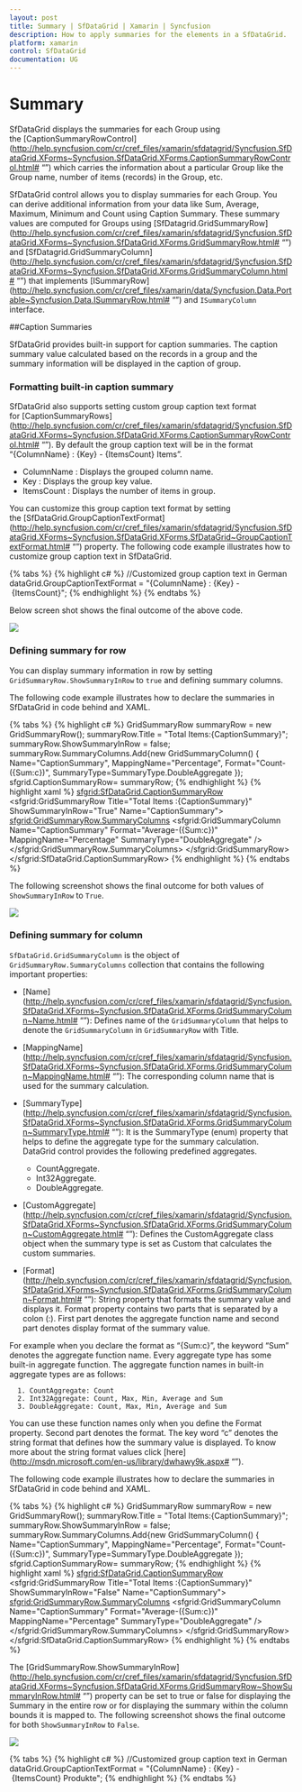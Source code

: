 ```yaml
---
layout: post
title: Summary | SfDataGrid | Xamarin | Syncfusion
description: How to apply summaries for the elements in a SfDataGrid.
platform: xamarin
control: SfDataGrid
documentation: UG
---
```


# Summary

SfDataGrid displays the summaries for each Group using the [CaptionSummaryRowControl](http://help.syncfusion.com/cr/cref_files/xamarin/sfdatagrid/Syncfusion.SfDataGrid.XForms~Syncfusion.SfDataGrid.XForms.CaptionSummaryRowControl.html#  “”) which carries the information about a particular Group like the Group name, number of items (records) in the Group, etc.

SfDataGrid control allows you to display summaries for each Group. You can derive additional information from your data like Sum, Average, Maximum, Minimum and Count using Caption Summary. These summary values are computed for Groups using [SfDatagrid.GridSummaryRow](http://help.syncfusion.com/cr/cref_files/xamarin/sfdatagrid/Syncfusion.SfDataGrid.XForms~Syncfusion.SfDataGrid.XForms.GridSummaryRow.html#  “”) and [SfDatagrid.GridSummaryColumn](http://help.syncfusion.com/cr/cref_files/xamarin/sfdatagrid/Syncfusion.SfDataGrid.XForms~Syncfusion.SfDataGrid.XForms.GridSummaryColumn.html#  “”) that implements [ISummaryRow](http://help.syncfusion.com/cr/cref_files/xamarin/data/Syncfusion.Data.Portable~Syncfusion.Data.ISummaryRow.html#  “”) and `ISummaryColumn` interface.

##Caption Summaries

SfDataGrid provides built-in support for caption summaries. The caption summary value calculated based on the records in a group and the summary information will be displayed in the caption of group.

### Formatting built-in caption summary

SfDataGrid also supports setting custom group caption text format for [CaptionSummaryRows](http://help.syncfusion.com/cr/cref_files/xamarin/sfdatagrid/Syncfusion.SfDataGrid.XForms~Syncfusion.SfDataGrid.XForms.CaptionSummaryRowControl.html#  “”). By default the group caption text will be in the format “{ColumnName} : {Key} - {ItemsCount} Items”.

* ColumnName : Displays the grouped column name.
* Key : Displays the group key value.
* ItemsCount : Displays the number of items in group.

You can customize this group caption text format by setting the [SfDataGrid.GroupCaptionTextFormat](http://help.syncfusion.com/cr/cref_files/xamarin/sfdatagrid/Syncfusion.SfDataGrid.XForms~Syncfusion.SfDataGrid.XForms.SfDataGrid~GroupCaptionTextFormat.html#  “”) property. The following code example illustrates how to customize group caption text in SfDataGrid.

{% tabs %}
{% highlight c# %}
//Customized group caption text in German 
dataGrid.GroupCaptionTextFormat = "{ColumnName} : {Key} - {ItemsCount}";
{% endhighlight %}
{% endtabs %}

Below screen shot shows the final outcome of the above code.

![](SfDataGrid_images/CaptionSummary.png)

### Defining summary for row

You can display summary information in row by setting `GridSummaryRow.ShowSummaryInRow` to `true` and defining summary columns. 

The following code example illustrates how to declare the summaries in SfDataGrid in code behind and XAML.

{% tabs %}
{% highlight c# %}
GridSummaryRow summaryRow = new GridSummaryRow();
summaryRow.Title = "Total Items:{CaptionSummary}";
summaryRow.ShowSummaryInRow = false;
summaryRow.SummaryColumns.Add{new GridSummaryColumn()
{
    Name="CaptionSummary",
    MappingName="Percentage",
    Format="Count-({Sum:c})",
    SummaryType=SummaryType.DoubleAggregate
});
sfgrid.CaptionSummaryRow= summaryRow;
{% endhighlight %}
{% highlight xaml %}
<sfgrid:SfDataGrid.CaptionSummaryRow>
   <sfgrid:GridSummaryRow Title="Total Items :{CaptionSummary}" 
                          ShowSummaryInRow="True" 
                          Name="CaptionSummary">
      <sfgrid:GridSummaryRow.SummaryColumns>
         <sfgrid:GridSummaryColumn Name="CaptionSummary"
                                   Format="Average-({Sum:c})"
                                   MappingName="Percentage"
                                   SummaryType="DoubleAggregate" />
      </sfgrid:GridSummaryRow.SummaryColumns>
   </sfgrid:GridSummaryRow>
</sfgrid:SfDataGrid.CaptionSummaryRow>
{% endhighlight %}
{% endtabs %}

The following screenshot shows the final outcome for both values of `ShowSummaryInRow` to `True`.

![](SfDataGrid_images/CaptureRow1.png)


### Defining summary for column

`SfDataGrid.GridSummaryColumn` is the object of `GridSummaryRow.SummaryColumns` collection that contains the following important properties:

* [Name](http://help.syncfusion.com/cr/cref_files/xamarin/sfdatagrid/Syncfusion.SfDataGrid.XForms~Syncfusion.SfDataGrid.XForms.GridSummaryColumn~Name.html#  “”): Defines name of the `GridSummaryColumn` that helps to denote the `GridSummaryColumn` in `GridSummaryRow` with Title.
* [MappingName](http://help.syncfusion.com/cr/cref_files/xamarin/sfdatagrid/Syncfusion.SfDataGrid.XForms~Syncfusion.SfDataGrid.XForms.GridSummaryColumn~MappingName.html#  “”): The corresponding column name that is used for the summary calculation.
* [SummaryType](http://help.syncfusion.com/cr/cref_files/xamarin/sfdatagrid/Syncfusion.SfDataGrid.XForms~Syncfusion.SfDataGrid.XForms.GridSummaryColumn~SummaryType.html#  “”): It is the SummaryType (enum) property that helps to define the aggregate type for the summary calculation. DataGrid control provides the following predefined aggregates.

  * CountAggregate.
  * Int32Aggregate.
  * DoubleAggregate.

* [CustomAggregate](http://help.syncfusion.com/cr/cref_files/xamarin/sfdatagrid/Syncfusion.SfDataGrid.XForms~Syncfusion.SfDataGrid.XForms.GridSummaryColumn~CustomAggregate.html#  “”): Defines the CustomAggregate class object when the summary type is set as Custom that calculates the custom summaries.
* [Format](http://help.syncfusion.com/cr/cref_files/xamarin/sfdatagrid/Syncfusion.SfDataGrid.XForms~Syncfusion.SfDataGrid.XForms.GridSummaryColumn~Format.html#  “”): String property that formats the summary value and displays it. Format property contains two parts that is separated by a colon (:). First part denotes the aggregate function name and second part denotes display format of the summary value.

For example when you declare the format as “{Sum:c}”, the keyword “Sum” denotes the aggregate function name. Every aggregate type has some built-in aggregate function. The aggregate function names in built-in aggregate types are as follows:

      1. CountAggregate: Count
      2. Int32Aggregate: Count, Max, Min, Average and Sum
      3. DoubleAggregate: Count, Max, Min, Average and Sum

You can use these function names only when you define the Format property.
Second part denotes the format. The key word “c” denotes the string format that defines how the summary value is displayed.
To know more about the string format values click [here](http://msdn.microsoft.com/en-us/library/dwhawy9k.aspx#  “”).

The following code example illustrates how to declare the summaries in SfDataGrid in code behind and XAML.

{% tabs %}
{% highlight c# %}
GridSummaryRow summaryRow = new GridSummaryRow();
summaryRow.Title = "Total Items:{CaptionSummary}";
summaryRow.ShowSummaryInRow = false;
summaryRow.SummaryColumns.Add{new GridSummaryColumn()
{
    Name="CaptionSummary",
    MappingName="Percentage",
    Format="Count-({Sum:c})",
    SummaryType=SummaryType.DoubleAggregate
});
sfgrid.CaptionSummaryRow= summaryRow;
{% endhighlight %}
{% highlight xaml %}
<sfgrid:SfDataGrid.CaptionSummaryRow>
   <sfgrid:GridSummaryRow Title="Total Items :{CaptionSummary}" 
                          ShowSummaryInRow="False" 
                          Name="CaptionSummary">
      <sfgrid:GridSummaryRow.SummaryColumns>
         <sfgrid:GridSummaryColumn Name="CaptionSummary"
                                   Format="Average-({Sum:c})"
                                   MappingName="Percentage"
                                   SummaryType="DoubleAggregate" />
      </sfgrid:GridSummaryRow.SummaryColumns>
   </sfgrid:GridSummaryRow>
</sfgrid:SfDataGrid.CaptionSummaryRow>
{% endhighlight %}
{% endtabs %}

The [GridSummaryRow.ShowSummaryInRow](http://help.syncfusion.com/cr/cref_files/xamarin/sfdatagrid/Syncfusion.SfDataGrid.XForms~Syncfusion.SfDataGrid.XForms.GridSummaryRow~ShowSummaryInRow.html#  “”) property can be set to true or false for displaying the Summary in the entire row or for displaying the summary within the column bounds it is mapped to. The following screenshot shows the final outcome for both `ShowSummaryInRow` to `False`.

![](SfDataGrid_images/CaptureColumn.png)

{% tabs %}
{% highlight c# %}
//Customized group caption text in German 
dataGrid.GroupCaptionTextFormat = "{ColumnName} : {Key} - {ItemsCount} Produkte";
{% endhighlight %}
{% endtabs %}